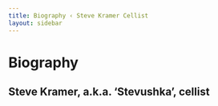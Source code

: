 ```yaml
---
title: Biography ‹ Steve Kramer Cellist
layout: sidebar
---
```

# Biography
## Steve Kramer, a.k.a. ‘Stevushka’, cellist



